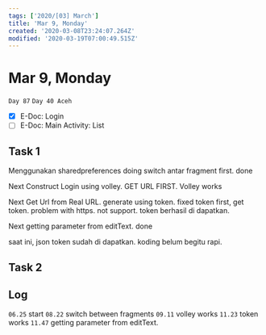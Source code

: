 ```yaml
---
tags: ['2020/[03] March']
title: 'Mar 9, Monday'
created: '2020-03-08T23:24:07.264Z'
modified: '2020-03-19T07:00:49.515Z'
---
```


# Mar 9, Monday

`Day 87`
`Day 40 Aceh`

- [X] E-Doc: Login
- [ ] E-Doc: Main Activity: List

## Task 1
Menggunakan sharedpreferences
doing switch antar fragment first. done

Next
Construct Login
using volley. GET URL FIRST. Volley works

Next
Get Url from Real URL. generate using token. fixed token first, get token.
problem with https. not support.
token berhasil di dapatkan. 

Next
getting parameter from editText. done

saat ini, json token sudah di dapatkan. koding belum begitu rapi. 

## Task 2


## Log 
`06.25` start
`08.22` switch between fragments
`09.11` volley works
`11.23` token works
`11.47` getting parameter from editText.

